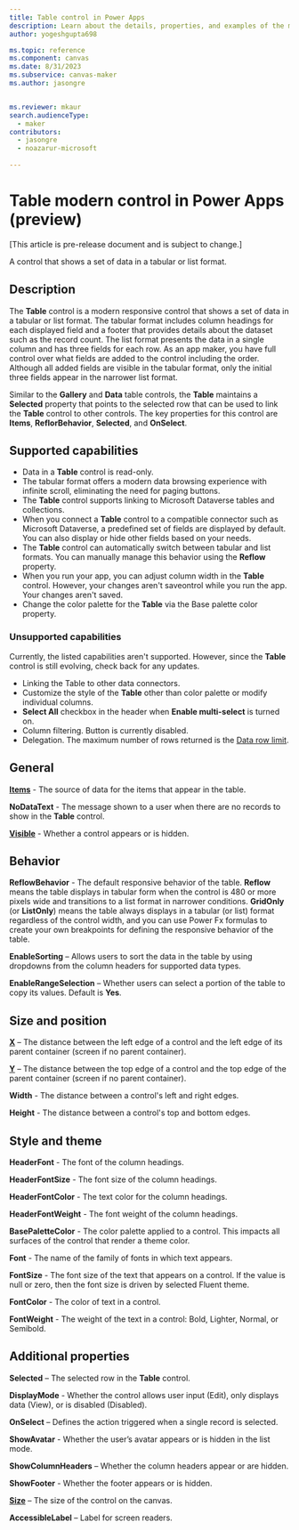 ```yaml
---
title: Table control in Power Apps
description: Learn about the details, properties, and examples of the modern Table control in Power Apps.
author: yogeshgupta698

ms.topic: reference
ms.component: canvas
ms.date: 8/31/2023
ms.subservice: canvas-maker
ms.author: jasongre


ms.reviewer: mkaur
search.audienceType: 
  - maker
contributors:
  - jasongre
  - noazarur-microsoft
  
---
```

# Table modern control in Power Apps (preview)

[This article is pre-release document and is subject to change.]

A control that shows a set of data in a tabular or list format.

## Description
The **Table** control is a modern responsive control that shows a set of data in a tabular or list format. The tabular format includes column headings for each displayed field and a footer that provides details about the dataset such as the record count. The list format presents the data in a single column and has three fields for each row. As an app maker, you have full control over what fields are added to the control including the order. Although all added fields are visible in the tabular format, only the initial three fields appear in the narrower list format.

Similar to the **Gallery** and **Data** table controls, the **Table** maintains a **Selected** property that points to the selected row that can be used to link the **Table** control to other controls. The key properties for this control are **Items**, **ReflorBehavior**, **Selected**, and **OnSelect**.

## Supported capabilities

- Data in a **Table** control is read-only.
- The tabular format offers a modern data browsing experience with infinite scroll, eliminating the need for paging buttons.
- The **Table** control supports linking to Microsoft Dataverse tables and collections.
- When you connect a **Table** control to a compatible connector such as Microsoft Dataverse, a predefined set of fields are displayed by default. You can also display or hide other fields based on your needs.
- The **Table** control can automatically switch between tabular and list formats. You can manually manage this behavior using the **Reflow** property.
- When you run your app, you can adjust column width in the **Table** control. However, your changes aren't saveontrol while you run the app. Your changes aren't saved.
- Change the color palette for the **Table** via the Base palette color property. 

### Unsupported capabilities
Currently, the listed capabilities aren't supported. However, since the **Table** control is still evolving, check back for any updates.

* Linking the Table to other data connectors.
* Customize the style of the **Table** other than color palette or modify individual columns.
* **Select All** checkbox in the header when **Enable multi-select** is turned on.
* Column filtering. Button is currently disabled.
* Delegation. The maximum number of rows returned is the [Data row limit](../delegation-overview#changing-the-limit).


## General

**[Items](../properties-core.md)** - The source of data for the items that appear in the table.

**NoDataText** - The message shown to a user when there are no records to show in the **Table** control. 

**[Visible](../properties-core.md)** - Whether a control appears or is hidden.

## Behavior 

**ReflowBehavior** - The default responsive behavior of the table. **Reflow** means the table displays in tabular form when the control is 480 or more pixels wide and transitions to a list format in narrower conditions. **GridOnly** (or **ListOnly**) means the table always displays in a tabular (or list) format regardless of the control width, and you can use Power Fx formulas to create your own breakpoints for defining the responsive behavior of the table.

**EnableSorting** – Allows users to sort the data in the table by using dropdowns from the column headers for supported data types. 

**EnableRangeSelection** – Whether users can select a portion of the table to copy its values. Default is **Yes**. 

## Size and position 

**[X](../properties-size-location.md)** – The distance between the left edge of a control and the left edge of its parent container (screen if no parent container).

**[Y](../properties-size-location.md)** – The distance between the top edge of a control and the top edge of the parent container (screen if no parent container).

**Width** - The distance between a control's left and right edges. 

**Height** - The distance between a control's top and bottom edges. 


## Style and theme 

**HeaderFont** - The font of the column headings. 

**HeaderFontSize** - The font size of the column headings. 

**HeaderFontColor** - The text color for the column headings. 

**HeaderFontWeight** - The font weight of the column headings. 

**BasePaletteColor** - The color palette applied to a control. This impacts all surfaces of the control that render a theme color. 

**Font** - The name of the family of fonts in which text appears. 

**FontSize** - The font size of the text that appears on a control. If the value is null or zero, then the font size is driven by selected Fluent theme. 

**FontColor** - The color of text in a control. 

**FontWeight** - The weight of the text in a control: Bold, Lighter, Normal, or Semibold. 

## Additional properties

**Selected** – The selected row in the **Table** control.  

**DisplayMode** - Whether the control allows user input (Edit), only displays data (View), or is disabled (Disabled). 

**OnSelect** – Defines the action triggered when a single record is selected.  

**ShowAvatar** - Whether the user’s avatar appears or is hidden in the list mode. 

**ShowColumnHeaders** – Whether the column headers appear or are hidden. 

**ShowFooter** - Whether the footer appears or is hidden.  

**[Size](../properties-text.md)** – The size of the control on the canvas.

**AccessibleLabel** – Label for screen readers. 











